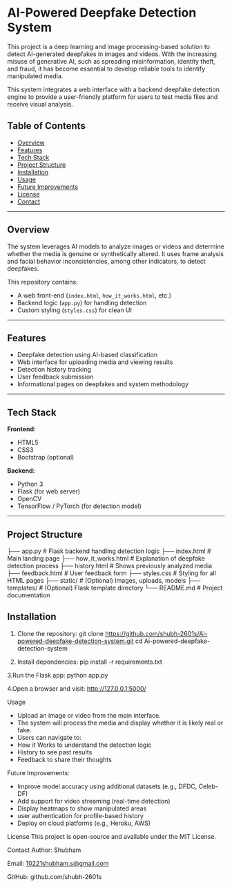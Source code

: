 # AI-Powered Deepfake Detection System

This project is a deep learning and image processing-based solution to detect AI-generated deepfakes in images and videos. With the increasing misuse of generative AI, such as spreading misinformation, identity theft, and fraud, it has become essential to develop reliable tools to identify manipulated media.

This system integrates a web interface with a backend deepfake detection engine to provide a user-friendly platform for users to test media files and receive visual analysis.

## Table of Contents

- [Overview](#overview)
- [Features](#features)
- [Tech Stack](#tech-stack)
- [Project Structure](#project-structure)
- [Installation](#installation)
- [Usage](#usage)
- [Future Improvements](#future-improvements)
- [License](#license)
- [Contact](#contact)

---

## Overview

The system leverages AI models to analyze images or videos and determine whether the media is genuine or synthetically altered. It uses frame analysis and facial behavior inconsistencies, among other indicators, to detect deepfakes.

This repository contains:
- A web front-end (`index.html`, `how_it_works.html`, etc.)
- Backend logic (`app.py`) for handling detection
- Custom styling (`styles.css`) for clean UI
  
---
## Features

- Deepfake detection using AI-based classification
- Web interface for uploading media and viewing results
- Detection history tracking
- User feedback submission
- Informational pages on deepfakes and system methodology

---

## Tech Stack

**Frontend:**
- HTML5
- CSS3
- Bootstrap (optional)
  
**Backend:**
- Python 3
- Flask (for web server)
- OpenCV
- TensorFlow / PyTorch (for detection model)

---

## Project Structure

├── app.py # Flask backend handling detection logic
├── index.html # Main landing page
├── how_it_works.html # Explanation of deepfake detection process
├── history.html # Shows previously analyzed media
├── feedback.html # User feedback form
├── styles.css # Styling for all HTML pages
├── static/ # (Optional) Images, uploads, models
├── templates/ # (Optional) Flask template directory
└── README.md # Project documentation

## Installation

1. Clone the repository:
git clone https://github.com/shubh-2601s/Ai-powered-deepfake-detection-system.git
cd Ai-powered-deepfake-detection-system

2. Install dependencies:
pip install -r requirements.txt

3.Run the Flask app:
python app.py

4.Open a browser and visit:
http://127.0.0.1:5000/

Usage
* Upload an image or video from the main interface.
* The system will process the media and display whether it is likely real or fake.
* Users can navigate to:
* How it Works to understand the detection logic
* History to see past results
* Feedback to share their thoughts

Future Improvements:
* Improve model accuracy using additional datasets (e.g., DFDC, Celeb-DF)
* Add support for video streaming (real-time detection)
* Display heatmaps to show manipulated areas
* user authentication for profile-based history
* Deploy on cloud platforms (e.g., Heroku, AWS)

License
This project is open-source and available under the MIT License.

Contact
Author: Shubham

Email: 10221shubham.s@gmail.com

GitHub: github.com/shubh-2601s



